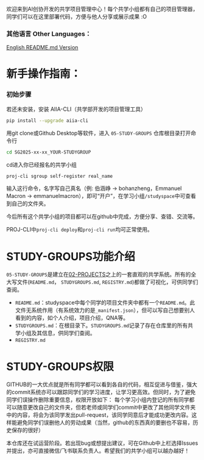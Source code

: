 欢迎来到AI创协开发的共学项目管理中心！每个共学小组都有自己的项目管理器，同学们可以在这里部署代码，方便与他人分享或展示成果 :O

### 其他语言 Other Languages：
[English README.md Version](https://github.com/SJTU-AIIA/02-PROJECTS/blob/main/locales/EN-US/README.md)

# 新手操作指南：

### 初始步骤  
若还未安装，安装 AIIA-CLI（共学部开发的项目管理工具）  
```bash  
pip install --upgrade aiia-cli  
```  
用git clone或Github Desktop等软件，进入 `05-STUDY-GROUPS` 仓库根目录打开命令行  

```bash
cd SG2025-xx-xx_YOUR-STUDYGROUP
```
cd进入你已经报名的共学小组

```bash
proj-cli sgroup self-register real_name
```
输入这行命令，名字写自己真名（例: 伯涵峥 -> bohanzheng，Emmanuel Macron -> emmanuelmacron），即可“开户”，在学习小组`/studyspace`中可查看到自己的文件夹。

今后所有这个共学小组的项目都可以在github中完成，方便分享、查错、交流等。

PROJ-CLI中`proj-cli deploy`和`proj-cli run`均可正常使用。

# STUDY-GROUPS功能介绍
`05-STUDY-GROUPS`是建立在[02-PROJECTS](https://github.com/SJTU-AIIA/02-PROJECTS)之上的一套直观的共学系统。所有的全大写文件(`README.md`， `STUDYGROUPS.md`, `REGISTRY.md`)都做了可视化，可供同学们查阅。
- `README.md`：studyspace中每个同学的项目文件夹中都有一个`README.md`。此文件无系统作用（有系统效力的是`_manifest.json`），但可以写自己想要别人看到的内容，如个人介绍，项目介绍，QNA等。
- `STUDYGROUPS.md`：在根目录下。`STUDYGROUPS.md`记录了存在仓库里的所有共学小组及其信息，供同学们查阅。
- `REGISTRY.md`

# STUDY-GROUPS权限
GITHUB的一大优点就是所有同学都可以看到各自的代码，相互促进与借鉴，强大的commit系统亦可以跟踪同学们的学习进度，让学习更高效。但同时，为了避免同学们误操作删除重要信息，权限开放如下：
每个学习小组内登记的所有同学都可以随意更改自己的文件夹，但若老师或同学们commit中更改了其他同学文件夹中的内容，将会为该同学发出pull-request，该同学同意后才能成功更改内容。这样能避免同学们误删他人的劳动成果（当然，github的东西真的要删也不容易，历史保存的很好）

本仓库还在试运营阶段。若出现bug或想提出建议，可在Github中上栏选择Issues并提出，亦可直接微信/飞书联系负责人。希望我们的共学小组可以越办越好！